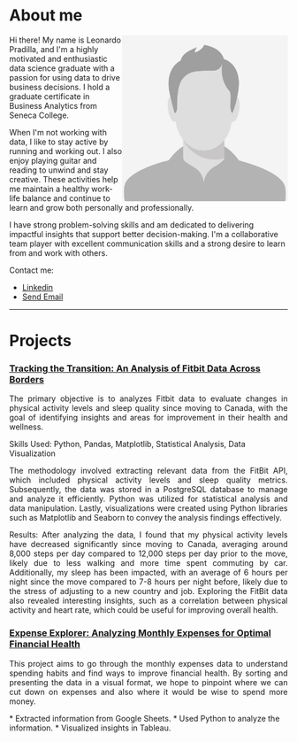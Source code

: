 # About me

<img align="right" src="https://github.com/LeoPradilla/Portfolio/blob/main/images/male-placeholder-image.jpeg" alt="Profile Picture" width="300" height="300">
Hi there! My name is Leonardo Pradilla, and I'm a highly motivated and enthusiastic data science graduate with a passion for using data to drive business decisions. I hold a graduate certificate in Business Analytics from Seneca College.

When I'm not working with data, I like to stay active by running and working out. I also enjoy playing guitar and reading to unwind and stay creative. These activities help me maintain a healthy work-life balance and continue to learn and grow both personally and professionally. 

I have strong problem-solving skills and am dedicated to delivering impactful insights that support better decision-making. I'm a collaborative team player with excellent communication skills and a strong desire to learn from and work with others.

Contact me:
* [Linkedin](https://www.linkedin.com/in/leonardopradilla/)
* <a href = "mailto: lfpradilla@gmail.com" alt="lfpradilla@gmail.com">Send Email</a>
&nbsp;
---

# Projects

### [Tracking the Transition: An Analysis of Fitbit Data Across Borders](https://leopradilla.github.io/FitSleep/)
<p align="justify">The primary objective is to analyzes Fitbit data to evaluate changes in physical activity levels and sleep quality since moving to Canada, with the goal of identifying insights and areas for improvement in their health and wellness.</p>

Skills Used: Python, Pandas, Matplotlib, Statistical Analysis, Data Visualization

<p align="justify">The methodology involved extracting relevant data from the FitBit API, which included physical activity levels and sleep quality metrics. Subsequently, the data was stored in a PostgreSQL database to manage and analyze it efficiently. Python was utilized for statistical analysis and data manipulation. Lastly, visualizations were created using Python libraries such as Matplotlib and Seaborn to convey the analysis findings effectively.</p>

<p align="justify">Results: After analyzing the data, I found that my physical activity levels have decreased significantly since moving to Canada, averaging around 8,000 steps per day compared to 12,000 steps per day prior to the move, likely due to less walking and more time spent commuting by car. Additionally, my sleep has been impacted, with an average of 6 hours per night since the move compared to 7-8 hours per night before, likely due to the stress of adjusting to a new country and job. Exploring the FitBit data also revealed interesting insights, such as a correlation between physical activity and heart rate, which could be useful for improving overall health.</p>

### [Expense Explorer: Analyzing Monthly Expenses for Optimal Financial Health](https://leopradilla.github.io/ExpenseExplorer/)
<p align="justify">This project aims to go through the monthly expenses data to understand spending habits and find ways to improve financial health. By sorting and presenting the data in a visual format, we hope to pinpoint where we can cut down on expenses and also where it would be wise to spend more money.</p>
* Extracted information from Google Sheets.
* Used Python to analyze the information.
* Visualized insights in Tableau.
